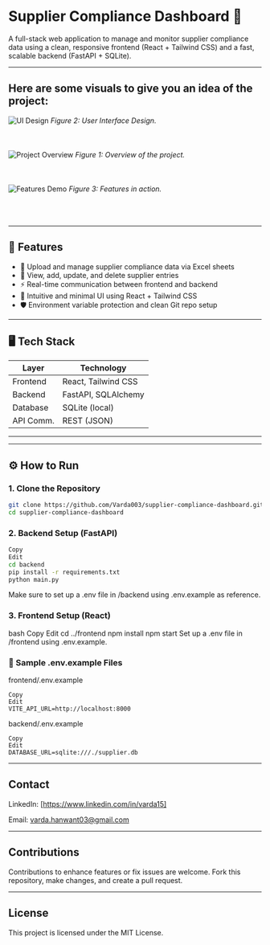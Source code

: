 # Supplier Compliance Dashboard 🚀

A full-stack web application to manage and monitor supplier compliance data using a clean, responsive frontend (React + Tailwind CSS) and a fast, scalable backend (FastAPI + SQLite).

---
## Here are some visuals to give you an idea of the project:

![UI Design](assets/image1.png) <!-- Replace with the actual path -->
*Figure 2: User Interface Design.*
<br><br>
<br><br>
![Project Overview](assets/image2.png) <!-- Replace with the actual path -->
*Figure 1: Overview of the project.*
<br><br>
<br><br>
![Features Demo](assets/image4.png) <!-- Replace with the actual path -->
*Figure 3: Features in action.*
<br><br>
<br><br>

---

## 🧩 Features

- 📂 Upload and manage supplier compliance data via Excel sheets  
- 🧾 View, add, update, and delete supplier entries  
- ⚡ Real-time communication between frontend and backend  
- 🎨 Intuitive and minimal UI using React + Tailwind CSS  
- 🛡️ Environment variable protection and clean Git repo setup  

---

## 🖥️ Tech Stack

| Layer       | Technology         |
|------------|--------------------|
| Frontend   | React, Tailwind CSS |
| Backend    | FastAPI, SQLAlchemy |
| Database   | SQLite (local)      |
| API Comm.  | REST (JSON)         |

---


---

## ⚙️ How to Run

### 1. Clone the Repository

```bash
git clone https://github.com/Varda003/supplier-compliance-dashboard.git
cd supplier-compliance-dashboard
```
### 2. Backend Setup (FastAPI)
```bash
Copy
Edit
cd backend
pip install -r requirements.txt
python main.py
```
Make sure to set up a .env file in /backend using .env.example as reference.

### 3. Frontend Setup (React)
bash
Copy
Edit
cd ../frontend
npm install
npm start
Set up a .env file in /frontend using .env.example.

### 🧪 Sample .env.example Files
frontend/.env.example
```env
Copy
Edit
VITE_API_URL=http://localhost:8000
```
backend/.env.example
```env
Copy
Edit
DATABASE_URL=sqlite:///./supplier.db
```
---

## Contact
LinkedIn: [https://www.linkedin.com/in/varda15]

Email: varda.hanwant03@gmail.com

---

## Contributions
Contributions to enhance features or fix issues are welcome. Fork this repository, make changes, and create a pull request.

---

## License
This project is licensed under the MIT License.


